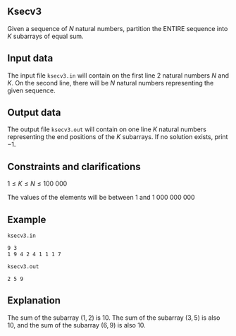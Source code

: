 ## Ksecv3

Given a sequence of $N$ natural numbers, partition the ENTIRE sequence into $K$ subarrays of equal sum.

## Input data

The input file `ksecv3.in` will contain on the first line 2 natural numbers $N$ and $K$. On the second line, there will be $N$ natural numbers representing the given sequence.

## Output data

The output file `ksecv3.out` will contain on one line $K$ natural numbers representing the end positions of the $K$ subarrays. If no solution exists, print $-1$.

## Constraints and clarifications

$1 \leq K \leq N \leq 100\ 000$

The values of the elements will be between 1 and $1\ 000\ 000\ 000$

## Example

`ksecv3.in`

```
9 3
1 9 4 2 4 1 1 1 7
```

`ksecv3.out`

```
2 5 9
```

## Explanation

The sum of the subarray $(1,2)$ is $10$. The sum of the subarray $(3,5)$ is also $10$, and the sum of the subarray $(6,9)$ is also $10$.